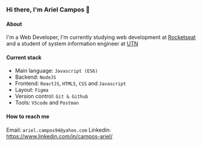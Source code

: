 ### Hi there, I'm Ariel Campos 👋

#### About
I'm a Web Developer, I'm currently studying web development at [Rocketseat](https://rocketseat.com.br/) and a student of system information engineer at [UTN](https://www.frba.utn.edu.ar/)

#### Current stack
- Main language: `Javascript (ES6)`
- Backend: `NodeJS`
- Frontend: `ReactJS`, `HTML5`, `CSS` and `Javascript`
- Layout: `Figma`
- Version control: `Git & Github`
- Tools: `VScode` and `Postman`

#### How to reach me
Email: ``ariel.campos94@yahoo.com``
Linkedin: https://www.linkedin.com/in/campos-ariel/
